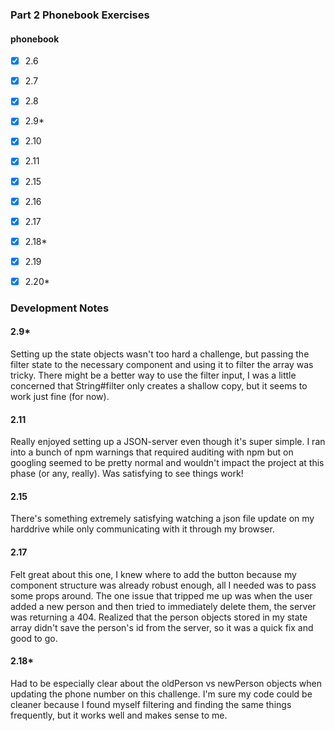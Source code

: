 ### Part 2 Phonebook Exercises

#### phonebook
- [x] 2.6
- [x] 2.7
- [x] 2.8
- [x] 2.9*
- [x] 2.10
- [x] 2.11

- [x] 2.15
- [x] 2.16
- [x] 2.17
- [x] 2.18*

- [x] 2.19
- [x] 2.20*

### Development Notes
#### 2.9*
Setting up the state objects wasn't too hard a challenge, but passing the filter state to the necessary component and using it to filter the array was tricky. There might be a better way to use the filter input, I was a little concerned that String#filter only creates a shallow copy, but it seems to work just fine (for now).

#### 2.11
Really enjoyed setting up a JSON-server even though it's super simple. I ran into a bunch of npm warnings that required auditing with npm but on googling seemed to be pretty normal and wouldn't impact the project at this phase (or any, really). Was satisfying to see things work!

#### 2.15
There's something extremely satisfying watching a json file update on my harddrive while only communicating with it through my browser.

#### 2.17
Felt great about this one, I knew where to add the button because my component structure was already robust enough, all I needed was to pass some props around. The one issue that tripped me up was when the user added a new person and then tried to immediately delete them, the server was returning a 404. Realized that the person objects stored in my state array didn't save the person's id from the server, so it was a quick fix and good to go.

#### 2.18*
Had to be especially clear about the oldPerson vs newPerson objects when updating the phone number on this challenge. I'm sure my code could be cleaner because I found myself filtering and finding the same things frequently, but it works well and makes sense to me.